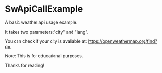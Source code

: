 # SwApiCallExample

A basic weather api usage example.

It takes two parameters:"city" and "lang".

You can check if your city is avaliable at: https://openweathermap.org/find?q=

Note: This is for educational purposes.

Thanks for reading!
